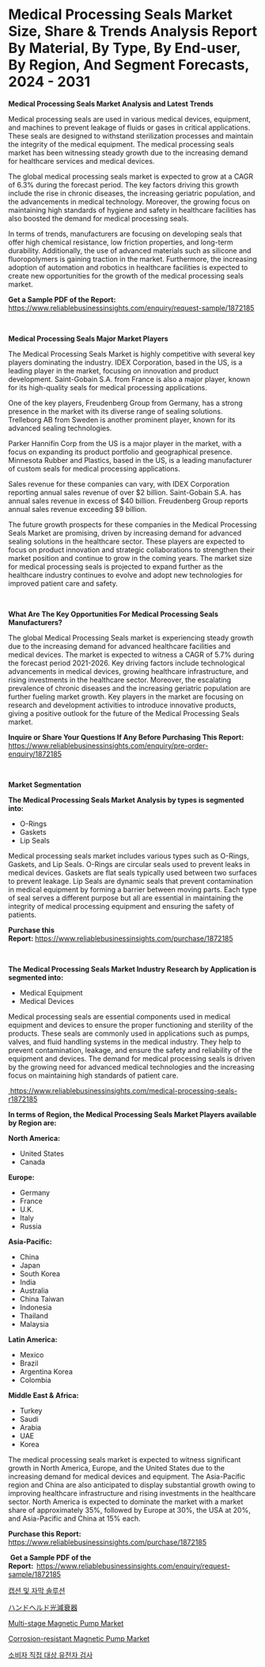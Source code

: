 <p><h1>Medical Processing Seals Market Size, Share & Trends Analysis Report By Material, By Type, By End-user, By Region, And Segment Forecasts, 2024 - 2031</h1></p><p><strong>Medical Processing Seals Market Analysis and Latest Trends</strong></p>
<p><p>Medical processing seals are used in various medical devices, equipment, and machines to prevent leakage of fluids or gases in critical applications. These seals are designed to withstand sterilization processes and maintain the integrity of the medical equipment. The medical processing seals market has been witnessing steady growth due to the increasing demand for healthcare services and medical devices.</p><p>The global medical processing seals market is expected to grow at a CAGR of 6.3% during the forecast period. The key factors driving this growth include the rise in chronic diseases, the increasing geriatric population, and the advancements in medical technology. Moreover, the growing focus on maintaining high standards of hygiene and safety in healthcare facilities has also boosted the demand for medical processing seals.</p><p>In terms of trends, manufacturers are focusing on developing seals that offer high chemical resistance, low friction properties, and long-term durability. Additionally, the use of advanced materials such as silicone and fluoropolymers is gaining traction in the market. Furthermore, the increasing adoption of automation and robotics in healthcare facilities is expected to create new opportunities for the growth of the medical processing seals market.</p></p>
<p><strong>Get a Sample PDF of the Report:&nbsp;</strong> <a href="https://www.reliablebusinessinsights.com/enquiry/request-sample/1872185">https://www.reliablebusinessinsights.com/enquiry/request-sample/1872185</a></p>
<p>&nbsp;</p>
<p><strong>Medical Processing Seals Major Market Players</strong></p>
<p><p>The Medical Processing Seals Market is highly competitive with several key players dominating the industry. IDEX Corporation, based in the US, is a leading player in the market, focusing on innovation and product development. Saint-Gobain S.A. from France is also a major player, known for its high-quality seals for medical processing applications.</p><p>One of the key players, Freudenberg Group from Germany, has a strong presence in the market with its diverse range of sealing solutions. Trelleborg AB from Sweden is another prominent player, known for its advanced sealing technologies.</p><p>Parker Hannifin Corp from the US is a major player in the market, with a focus on expanding its product portfolio and geographical presence. Minnesota Rubber and Plastics, based in the US, is a leading manufacturer of custom seals for medical processing applications.</p><p>Sales revenue for these companies can vary, with IDEX Corporation reporting annual sales revenue of over $2 billion. Saint-Gobain S.A. has annual sales revenue in excess of $40 billion. Freudenberg Group reports annual sales revenue exceeding $9 billion.</p><p>The future growth prospects for these companies in the Medical Processing Seals Market are promising, driven by increasing demand for advanced sealing solutions in the healthcare sector. These players are expected to focus on product innovation and strategic collaborations to strengthen their market position and continue to grow in the coming years. The market size for medical processing seals is projected to expand further as the healthcare industry continues to evolve and adopt new technologies for improved patient care and safety.</p></p>
<p>&nbsp;</p>
<p><strong>What Are The Key Opportunities For Medical Processing Seals Manufacturers?</strong></p>
<p><p>The global Medical Processing Seals market is experiencing steady growth due to the increasing demand for advanced healthcare facilities and medical devices. The market is expected to witness a CAGR of 5.7% during the forecast period 2021-2026. Key driving factors include technological advancements in medical devices, growing healthcare infrastructure, and rising investments in the healthcare sector. Moreover, the escalating prevalence of chronic diseases and the increasing geriatric population are further fueling market growth. Key players in the market are focusing on research and development activities to introduce innovative products, giving a positive outlook for the future of the Medical Processing Seals market.</p></p>
<p><strong>Inquire or Share Your Questions If Any Before Purchasing This Report:</strong> <a href="https://www.reliablebusinessinsights.com/enquiry/pre-order-enquiry/1872185">https://www.reliablebusinessinsights.com/enquiry/pre-order-enquiry/1872185</a></p>
<p>&nbsp;</p>
<p><strong>Market Segmentation</strong></p>
<p><strong>The Medical Processing Seals Market Analysis by types is segmented into:</strong></p>
<p><ul><li>O-Rings</li><li>Gaskets</li><li>Lip Seals</li></ul></p>
<p><p>Medical processing seals market includes various types such as O-Rings, Gaskets, and Lip Seals. O-Rings are circular seals used to prevent leaks in medical devices. Gaskets are flat seals typically used between two surfaces to prevent leakage. Lip Seals are dynamic seals that prevent contamination in medical equipment by forming a barrier between moving parts. Each type of seal serves a different purpose but all are essential in maintaining the integrity of medical processing equipment and ensuring the safety of patients.</p></p>
<p><strong>Purchase this Report:&nbsp;</strong><a href="https://www.reliablebusinessinsights.com/purchase/1872185">https://www.reliablebusinessinsights.com/purchase/1872185</a></p>
<p>&nbsp;</p>
<p><strong>The Medical Processing Seals Market Industry Research by Application is segmented into:</strong></p>
<p><ul><li>Medical Equipment</li><li>Medical Devices</li></ul></p>
<p><p>Medical processing seals are essential components used in medical equipment and devices to ensure the proper functioning and sterility of the products. These seals are commonly used in applications such as pumps, valves, and fluid handling systems in the medical industry. They help to prevent contamination, leakage, and ensure the safety and reliability of the equipment and devices. The demand for medical processing seals is driven by the growing need for advanced medical technologies and the increasing focus on maintaining high standards of patient care.</p></p>
<p><a href="https://www.reliablebusinessinsights.com/medical-processing-seals-r1872185">&nbsp;https://www.reliablebusinessinsights.com/medical-processing-seals-r1872185</a></p>
<p><strong>In terms of Region, the Medical Processing Seals Market Players available by Region are:</strong></p>
<p>
    <p> <strong> North America: </strong>
        <ul>
            <li>United States</li>
            <li>Canada</li>
        </ul>
        </p> 
    <p> <strong> Europe: </strong>
        <ul>
            <li>Germany</li>
            <li>France</li>
            <li>U.K.</li>
            <li>Italy</li>
            <li>Russia</li>
        </ul>
        </p> 
    <p> <strong> Asia-Pacific: </strong>
        <ul>
            <li>China</li>
            <li>Japan</li>
            <li>South Korea</li>
            <li>India</li>
            <li>Australia</li>
            <li>China Taiwan</li>
            <li>Indonesia</li>
            <li>Thailand</li>
            <li>Malaysia</li>
        </ul>
        </p> 
    <p> <strong> Latin America: </strong>
        <ul>
            <li>Mexico</li>
            <li>Brazil</li>
            <li>Argentina Korea</li>
            <li>Colombia</li>
        </ul>
        </p> 
    <p> <strong> Middle East & Africa: </strong>
        <ul>
            <li>Turkey</li>
            <li>Saudi</li>
            <li>Arabia</li>
            <li>UAE</li>
            <li>Korea</li>
        </ul>
    </p>
    </p>
<p><p>The medical processing seals market is expected to witness significant growth in North America, Europe, and the United States due to the increasing demand for medical devices and equipment. The Asia-Pacific region and China are also anticipated to display substantial growth owing to improving healthcare infrastructure and rising investments in the healthcare sector. North America is expected to dominate the market with a market share of approximately 35%, followed by Europe at 30%, the USA at 20%, and Asia-Pacific and China at 15% each.</p></p>
<p><strong>Purchase this Report: </strong><a href="https://www.reliablebusinessinsights.com/purchase/1872185">https://www.reliablebusinessinsights.com/purchase/1872185</a></p>
<p>&nbsp;<strong>Get a Sample PDF of the Report:&nbsp;&nbsp;</strong><a href="https://www.reliablebusinessinsights.com/enquiry/request-sample/1872185">https://www.reliablebusinessinsights.com/enquiry/request-sample/1872185</a></p>
<p><strong></strong></p>
<p><p><a href="https://github.com/airdroplover110/Market-Research-Report-List-1/blob/main/4010890180286.md">캡션 및 자막 솔루션</a></p><p><a href="https://github.com/FredaJerde/Market-Research-Report-List-1/blob/main/6011395167095.md">ハンドヘルド光減衰器</a></p><p><a href="https://github.com/PeterParrish5/Market-Research-Report-List-5/blob/main/multi-stage-magnetic-pump-market.md">Multi-stage Magnetic Pump Market</a></p><p><a href="https://github.com/jhcraigie/Market-Research-Report-List-4/blob/main/corrosion-resistant-magnetic-pump-market.md">Corrosion-resistant Magnetic Pump Market</a></p><p><a href="https://github.com/AnthonyWratten/Market-Research-Report-List-1/blob/main/6413677180287.md">소비자 직접 대상 유전자 검사</a></p></p>